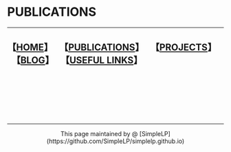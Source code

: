 
 # PUBLICATIONS

------------------------

【**[HOME](https://simplelp.github.io/)**】&nbsp; &nbsp;【**[PUBLICATIONS](https://simplelp.github.io/publications/)**】&nbsp;&nbsp; 【**[PROJECTS](https://simplelp.github.io/projects/)**】 &nbsp;&nbsp;【**[BLOG](https://simplelp.github.io/blog/)**】&nbsp;&nbsp;  【**[USEFUL LINKS](https://simplelp.github.io/links/)**】
---------------------







<br>
<br>
<br>
<br>
<br>
<br>

-------------------------------------

<center> This page maintained by @ [SimpleLP](https://github.com/SimpleLP/simplelp.github.io)</center>
